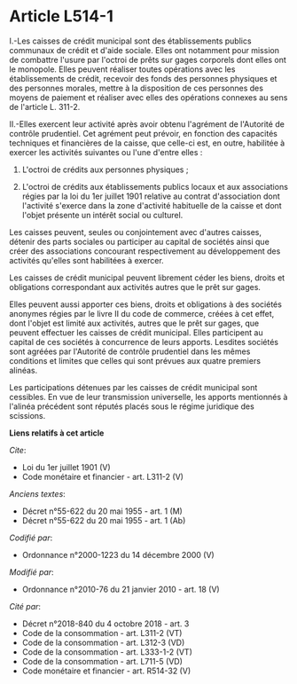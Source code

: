 # Article L514-1

I.-Les caisses de crédit municipal sont des établissements publics communaux de crédit et d'aide sociale. Elles ont notamment
pour mission de combattre l'usure par l'octroi de prêts sur gages corporels dont elles ont le monopole. Elles peuvent
réaliser toutes opérations avec les établissements de crédit, recevoir des fonds des personnes physiques et des personnes
morales, mettre à la disposition de ces personnes des moyens de paiement et réaliser avec elles des opérations connexes au
sens de l'article L. 311-2. 

II.-Elles exercent leur activité après avoir obtenu l'agrément de l'Autorité de contrôle prudentiel. Cet agrément peut
prévoir, en fonction des capacités techniques et financières de la caisse, que celle-ci est, en outre, habilitée à exercer
les activités suivantes ou l'une d'entre elles : 

1. L'octroi de crédits aux personnes physiques ; 

2. L'octroi de crédits aux établissements publics locaux et aux associations régies par la loi du 1er juillet 1901 relative
au contrat d'association dont l'activité s'exerce dans la zone d'activité habituelle de la caisse et dont l'objet présente un
intérêt social ou culturel. 

Les caisses peuvent, seules ou conjointement avec d'autres caisses, détenir des parts sociales ou participer au capital de
sociétés ainsi que créer des associations concourant respectivement au développement des activités qu'elles sont habilitées à
exercer. 

Les caisses de crédit municipal peuvent librement céder les biens, droits et obligations correspondant aux activités autres
que le prêt sur gages. 

Elles peuvent aussi apporter ces biens, droits et obligations à des sociétés anonymes régies par le livre II du code de
commerce, créées à cet effet, dont l'objet est limité aux activités, autres que le prêt sur gages, que peuvent effectuer les
caisses de crédit municipal. Elles participent au capital de ces sociétés à concurrence de leurs apports. Lesdites sociétés
sont agréées par l'Autorité de contrôle prudentiel dans les mêmes conditions et limites que celles qui sont prévues aux
quatre premiers alinéas. 

Les participations détenues par les caisses de crédit municipal sont cessibles. En vue de leur transmission universelle, les
apports mentionnés à l'alinéa précédent sont réputés placés sous le régime juridique des scissions.

**Liens relatifs à cet article**

_Cite_:

  - Loi du 1er juillet 1901 (V)
  - Code monétaire et financier - art. L311-2 (V)

_Anciens textes_:

  - Décret n°55-622 du 20 mai 1955 - art. 1 (M)
  - Décret n°55-622 du 20 mai 1955 - art. 1 (Ab)

_Codifié par_:

  - Ordonnance n°2000-1223 du 14 décembre 2000 (V)

_Modifié par_:

  - Ordonnance n°2010-76 du 21 janvier 2010 - art. 18 (V)

_Cité par_:

  - Décret n°2018-840 du 4 octobre 2018 - art. 3
  - Code de la consommation - art. L311-2 (VT)
  - Code de la consommation - art. L312-3 (VD)
  - Code de la consommation - art. L333-1-2 (VT)
  - Code de la consommation - art. L711-5 (VD)
  - Code monétaire et financier - art. R514-32 (V)
